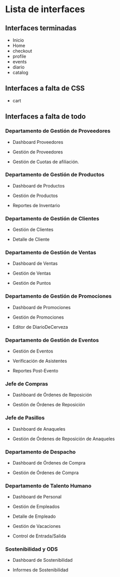# Lista de interfaces

## Interfaces terminadas

* Inicio
* Home
* checkout
* profile
* events
* diario
* catalog

## Interfaces a falta de CSS

* cart

## Interfaces a falta de todo

### Departamento de Gestión de Proveedores

* Dashboard Proveedores

* Gestión de Proveedores

* Gestión de Cuotas de afiliación.


### Departamento de Gestión de Productos

* Dashboard de Productos

* Gestión de Productos

* Reportes de Inventario


### Departamento de Gestión de Clientes

* Gestión de Clientes

* Detalle de Cliente


### Departamento de Gestión de Ventas

* Dashboard de Ventas

* Gestión de Ventas

* Gestión de Puntos


### Departamento de Gestión de Promociones

* Dashboard de Promociones

* Gestión de Promociones

* Editor de DiarioDeCerveza

### Departamento de Gestión de Eventos

* Gestión de Eventos

* Verificación de Asistentes

* Reportes Post-Evento


### Jefe de Compras

* Dashboard de Órdenes de Reposición

* Gestión de Órdenes de Reposición


### Jefe de Pasillos

* Dashboard de Anaqueles

* Gestión de Órdenes de Reposición de Anaqueles

### Departamento de Despacho

* Dashboard de Órdenes de Compra

* Gestión de Órdenes de Compra

### Departamento de Talento Humano

* Dashboard de Personal

* Gestión de Empleados

* Detalle de Empleado

* Gestión de Vacaciones

* Control de Entrada/Salida

### Sostenibilidad y ODS

* Dashboard de Sostenibilidad

* Informes de Sostenibilidad
